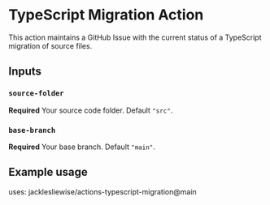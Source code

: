 # TypeScript Migration Action

This action maintains a GitHub Issue with the current status of a TypeScript migration of source files.

## Inputs

### `source-folder`

**Required** Your source code folder. Default `"src"`.

### `base-branch`

**Required** Your base branch. Default `"main"`.

## Example usage

uses: jacklesliewise/actions-typescript-migration@main